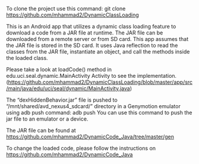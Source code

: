 To clone the project use this command: git clone https://github.com/mhammad2/DynamicClassLoading

This is an Android app that utilizes a dynamic class loading feature to download a code from a JAR file at runtime. 
The JAR file can be downloaded from a remote server or from SD card. 
This app assumes that the JAR file is stored in the SD card. 
It uses Java reflection to read the classes from the JAR file, instantiate an object, and call the methods inside the loaded class.

Please take a look at loadCode() method in edu.uci.seal.dynamic.MainActivity Activity to see the implementation. 
(https://github.com/mhammad2/DynamicClassLoading/blob/master/app/src/main/java/edu/uci/seal/dynamic/MainActivity.java)

The “dexHiddenBehavior.jar” file is pushed to “/mnt/shared/avd_nexus4_sdcard/” directory in a Genymotion emulator using adb push command:
adb push <file-source-local> <destination-path-remote>
You can use this command to push the jar file to an emulator or a device.

The JAR file can be found at https://github.com/mhammad2/DynamicCode_Java/tree/master/gen

To change the loaded code, please follow the instructions on https://github.com/mhammad2/DynamicCode_Java
